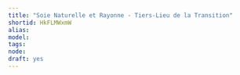 ```yaml
---
title: "Soie Naturelle et Rayonne - Tiers-Lieu de la Transition"
shortid: HkFLMWxmW
alias: 
model: 
tags: 
node: 
draft: yes
--- 
```

 
